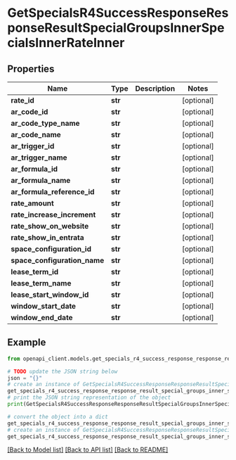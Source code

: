 # GetSpecialsR4SuccessResponseResponseResultSpecialGroupsInnerSpecialsInnerRateInner


## Properties

Name | Type | Description | Notes
------------ | ------------- | ------------- | -------------
**rate_id** | **str** |  | [optional] 
**ar_code_id** | **str** |  | [optional] 
**ar_code_type_name** | **str** |  | [optional] 
**ar_code_name** | **str** |  | [optional] 
**ar_trigger_id** | **str** |  | [optional] 
**ar_trigger_name** | **str** |  | [optional] 
**ar_formula_id** | **str** |  | [optional] 
**ar_formula_name** | **str** |  | [optional] 
**ar_formula_reference_id** | **str** |  | [optional] 
**rate_amount** | **str** |  | [optional] 
**rate_increase_increment** | **str** |  | [optional] 
**rate_show_on_website** | **str** |  | [optional] 
**rate_show_in_entrata** | **str** |  | [optional] 
**space_configuration_id** | **str** |  | [optional] 
**space_configuration_name** | **str** |  | [optional] 
**lease_term_id** | **str** |  | [optional] 
**lease_term_name** | **str** |  | [optional] 
**lease_start_window_id** | **str** |  | [optional] 
**window_start_date** | **str** |  | [optional] 
**window_end_date** | **str** |  | [optional] 

## Example

```python
from openapi_client.models.get_specials_r4_success_response_response_result_special_groups_inner_specials_inner_rate_inner import GetSpecialsR4SuccessResponseResponseResultSpecialGroupsInnerSpecialsInnerRateInner

# TODO update the JSON string below
json = "{}"
# create an instance of GetSpecialsR4SuccessResponseResponseResultSpecialGroupsInnerSpecialsInnerRateInner from a JSON string
get_specials_r4_success_response_response_result_special_groups_inner_specials_inner_rate_inner_instance = GetSpecialsR4SuccessResponseResponseResultSpecialGroupsInnerSpecialsInnerRateInner.from_json(json)
# print the JSON string representation of the object
print(GetSpecialsR4SuccessResponseResponseResultSpecialGroupsInnerSpecialsInnerRateInner.to_json())

# convert the object into a dict
get_specials_r4_success_response_response_result_special_groups_inner_specials_inner_rate_inner_dict = get_specials_r4_success_response_response_result_special_groups_inner_specials_inner_rate_inner_instance.to_dict()
# create an instance of GetSpecialsR4SuccessResponseResponseResultSpecialGroupsInnerSpecialsInnerRateInner from a dict
get_specials_r4_success_response_response_result_special_groups_inner_specials_inner_rate_inner_from_dict = GetSpecialsR4SuccessResponseResponseResultSpecialGroupsInnerSpecialsInnerRateInner.from_dict(get_specials_r4_success_response_response_result_special_groups_inner_specials_inner_rate_inner_dict)
```
[[Back to Model list]](../README.md#documentation-for-models) [[Back to API list]](../README.md#documentation-for-api-endpoints) [[Back to README]](../README.md)


